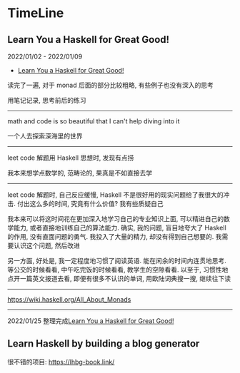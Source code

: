 # TimeLine

## Learn You a Haskell for Great Good!

2022/01/02 - 2022/01/09

- [Learn You a Haskell for Great Good!](http://learnyouahaskell.com/chapters)

读完了一遍, 对于 monad 后面的部分比较粗略, 有些例子也没有深入的思考

用笔记记录, 思考前后的练习

---

math and code is so beautiful that I can't help diving into it

一个人去探索深海里的世界

---

leet code 解题用 Haskell 思想时, 发现有点捞

我本来想学点数学的, 范畴论的, 果真是不如直接去学

---

leet code 解题时, 自己反应缓慢, Haskell 不是很好用的现实问题给了我很大的冲击. 付出这么多的时间, 究竟有什么价值? 我有些质疑自己

我本来可以将这时间花在更加深入地学习自己的专业知识上面, 可以精进自己的数学能力, 或者直接地训练自己的算法能力. 确实, 我的问题, 盲目地夸大了 Haskell 的作用, 没有直面问题的勇气. 我投入了大量的精力, 却没有得到自己想要的. 我需要认识这个问题, 然后改进

另一方面, 好处是, 我一定程度地习惯了阅读英语. 能在闲余的时间内连贯地思考. 等公交的时候看看, 中午吃完饭的时候看看, 教学生的空隙看看. 以至于, 习惯性地点开一篇英文报道去看, 即便有很多不认识的单词, 用欧陆词典搜一搜, 继续往下读

---

https://wiki.haskell.org/All_About_Monads

---

2022/01/25 整理完成[Learn You a Haskell for Great Good!](http://learnyouahaskell.com/chapters)

## Learn Haskell by building a blog generator

很不错的项目: https://lhbg-book.link/
